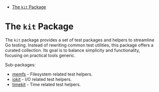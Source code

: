 <!-- TOC -->
* [The `kit` Package](#the-kit-package)
<!-- TOC -->

# The `kit` Package

The `kit` package provides a set of test packages and helpers to streamline Go
testing. Instead of rewriting common test utilities, this package offers a
curated collection. Its goal is to balance simplicity and functionality, 
focusing on practical tools generic.

Sub-packages:

- [memfs](memfs/README.md) - Filesystem related test helpers.
- [iokit](iokit/README.md) - I/O related test helpers.
- [timekit](timekit/README.md) - Time related test helpers.

